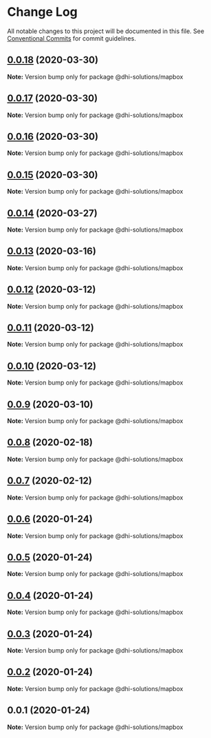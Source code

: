 # Change Log

All notable changes to this project will be documented in this file.
See [Conventional Commits](https://conventionalcommits.org) for commit guidelines.

## [0.0.18](https://github.com/DHI-Solutions/nomads/compare/@dhi-solutions/mapbox@0.0.17...@dhi-solutions/mapbox@0.0.18) (2020-03-30)

**Note:** Version bump only for package @dhi-solutions/mapbox





## [0.0.17](https://github.com/DHI-Solutions/nomads/compare/@dhi-solutions/mapbox@0.0.16...@dhi-solutions/mapbox@0.0.17) (2020-03-30)

**Note:** Version bump only for package @dhi-solutions/mapbox





## [0.0.16](https://github.com/DHI-Solutions/nomads/compare/@dhi-solutions/mapbox@0.0.15...@dhi-solutions/mapbox@0.0.16) (2020-03-30)

**Note:** Version bump only for package @dhi-solutions/mapbox





## [0.0.15](https://github.com/DHI-Solutions/nomads/compare/@dhi-solutions/mapbox@0.0.14...@dhi-solutions/mapbox@0.0.15) (2020-03-30)

**Note:** Version bump only for package @dhi-solutions/mapbox





## [0.0.14](https://github.com/DHI-Solutions/nomads/compare/@dhi-solutions/mapbox@0.0.13...@dhi-solutions/mapbox@0.0.14) (2020-03-27)

**Note:** Version bump only for package @dhi-solutions/mapbox





## [0.0.13](https://github.com/DHI-Solutions/nomads/compare/@dhi-solutions/mapbox@0.0.12...@dhi-solutions/mapbox@0.0.13) (2020-03-16)

**Note:** Version bump only for package @dhi-solutions/mapbox





## [0.0.12](https://github.com/DHI-Solutions/nomads/compare/@dhi-solutions/mapbox@0.0.11...@dhi-solutions/mapbox@0.0.12) (2020-03-12)

**Note:** Version bump only for package @dhi-solutions/mapbox





## [0.0.11](https://github.com/DHI-Solutions/nomads/compare/@dhi-solutions/mapbox@0.0.10...@dhi-solutions/mapbox@0.0.11) (2020-03-12)

**Note:** Version bump only for package @dhi-solutions/mapbox





## [0.0.10](https://github.com/DHI-Solutions/nomads/compare/@dhi-solutions/mapbox@0.0.9...@dhi-solutions/mapbox@0.0.10) (2020-03-12)

**Note:** Version bump only for package @dhi-solutions/mapbox





## [0.0.9](https://github.com/DHI-Solutions/nomads/compare/@dhi-solutions/mapbox@0.0.8...@dhi-solutions/mapbox@0.0.9) (2020-03-10)

**Note:** Version bump only for package @dhi-solutions/mapbox





## [0.0.8](https://github.com/DHI-Solutions/nomads/compare/@dhi-solutions/mapbox@0.0.7...@dhi-solutions/mapbox@0.0.8) (2020-02-18)

**Note:** Version bump only for package @dhi-solutions/mapbox





## [0.0.7](https://github.com/DHI-Solutions/nomads/compare/@dhi-solutions/mapbox@0.0.6...@dhi-solutions/mapbox@0.0.7) (2020-02-12)

**Note:** Version bump only for package @dhi-solutions/mapbox





## [0.0.6](https://github.com/DHI-Solutions/nomads/compare/@dhi-solutions/mapbox@0.0.5...@dhi-solutions/mapbox@0.0.6) (2020-01-24)

**Note:** Version bump only for package @dhi-solutions/mapbox





## [0.0.5](https://github.com/DHI-Solutions/nomads/compare/@dhi-solutions/mapbox@0.0.4...@dhi-solutions/mapbox@0.0.5) (2020-01-24)

**Note:** Version bump only for package @dhi-solutions/mapbox





## [0.0.4](https://github.com/DHI-Solutions/nomads/compare/@dhi-solutions/mapbox@0.0.3...@dhi-solutions/mapbox@0.0.4) (2020-01-24)

**Note:** Version bump only for package @dhi-solutions/mapbox





## [0.0.3](https://github.com/DHI-Solutions/nomads/compare/@dhi-solutions/mapbox@0.0.2...@dhi-solutions/mapbox@0.0.3) (2020-01-24)

**Note:** Version bump only for package @dhi-solutions/mapbox





## [0.0.2](https://github.com/DHI-Solutions/nomads/compare/@dhi-solutions/mapbox@0.0.1...@dhi-solutions/mapbox@0.0.2) (2020-01-24)

**Note:** Version bump only for package @dhi-solutions/mapbox





## 0.0.1 (2020-01-24)

**Note:** Version bump only for package @dhi-solutions/mapbox
